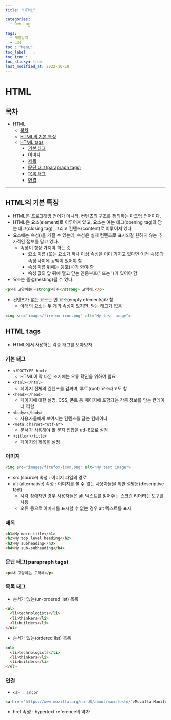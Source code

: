 ```yaml
---
title: "HTML"

categories:
  - Dev Log

tags:
  - 개발일지
  - 코딩
toc	: "Menu"
toc_label	:
toc_icon :
toc_sticky: true
last_modified_at: 2022-10-18
---
```


# HTML

## 목차
- [HTML](#html)
  - [목차](#목차)
  - [HTML의 기본 특징](#html의-기본-특징)
  - [HTML tags](#html-tags)
    - [기본 태그](#기본-태그)
    - [이미지](#이미지)
    - [제목](#제목)
    - [문단 태그(parapraph tags)](#문단-태그parapraph-tags)
    - [목록 태그](#목록-태그)
    - [연결](#연결)
___
## HTML의 기본 특징
- HTML은 프로그래밍 언어가 아니라, 컨텐츠의 구조를 정의하는 마크업 언어이다.
- HTML은 요소(element)로 이루어져 있고, 요소는 여는 태그(opening tag)와 닫는 태고(closing tag), 그리고 컨텐츠(content)로 이루어져 있다.
- 요소에는 속성()을 가질 수 있는데, 속성은 실제 컨텐츠로 표시되길 원하지 않는 추가적인 정보를 담고 있다.
  - 속성이 항상 가져야 하는 것
    - 요소 이름 (또는 요소가 하나 이상 속성을 이미 가지고 있다면 이전 속성)과 속성 사이에 공백이 있어야 함
    - 속성 이름 뒤에는 등호(=)가 와야 함
    - 속성 값의 앞 뒤에 열고 닫는 인용부호(" 또는 ')가 있어야 함
- 요소는 중첩(nesting)될 수 있다.
```html
<p>내 고양이는 <strong>아주</strong> 고약해.</p>
```
- 컨텐츠가 없는 요소는 빈 요소(empty elements)라 함
  - 아래의 요소는 두 개의 속성이 있지만, 닫는 태그가 없음
```html
<img src="images/firefox-icon.png" alt="My test image">
```

## HTML tags
- HTML에서 사용하는 각종 태그를 모아보자

### 기본 태그
- `<!DOCTYPE html>`
  - HTML이 막 나온 초기에는 오류 확인을 위하여 필요
- `<html></html>`
  - 페이지 전체의 컨텐츠를 감싸며, 루트(root) 요소라고도 함
- `<head></head>`
  - 페이지에 대한 설명, CSS, 폰트 등 페이지에 포함되는 각종 정보를 담는 컨테이너 역할
- `<body></body>`
  - 사용자들에게 보여지는 컨텐츠를 담는 컨테이너
- `<meta charset="utf-8">`
  - 문서가 사용해야 할 문자 집합을 utf-8으로 설정
- `<title></title>`
  - 페이지의 제목을 설정

### 이미지
```html
<img src="images/firefox-icon.png" alt="My test image">
```
- src (source) 속성 : 이미지 파일의 경로
- alt (alternative) 속성 : 이미지를 볼 수 없는 사용자들을 위한 설명문(descriptive text)
  - 시각 장애자인 경우 사용자들은 alt 텍스트를 읽어주는 스크린 리더라는 도구를 사용
  - 오류 등으로 이미지를 표시할 수 없는 경우 alt 텍스트를 표시

### 제목
```html
<h1>My main title</h1>
<h2>My top level heading</h2>
<h3>My subheading</h3>
<h4>My sub-subheading</h4>
```

### 문단 태그(parapraph tags)
```html
<p>내 고양이는 고약해</p>
```

### 목록 태그
- 순서가 없는(un-ordered list) 목록
```html
<ul>
  <li>technologists</li>
  <li>thinkers</li>
  <li>builders</li>
</ul>
```
- 순서가 있는(ordered list) 목록
```html
<ol>
  <li>technologists</li>
  <li>thinkers</li>
  <li>builders</li>
</ol>
```

### 연결
- `<a> : ancor`
```html
<a href="https://www.mozilla.org/en-US/about/manifesto/">Mozilla Manifesto</a>
```
- href 속성 : hypertext reference의 약자